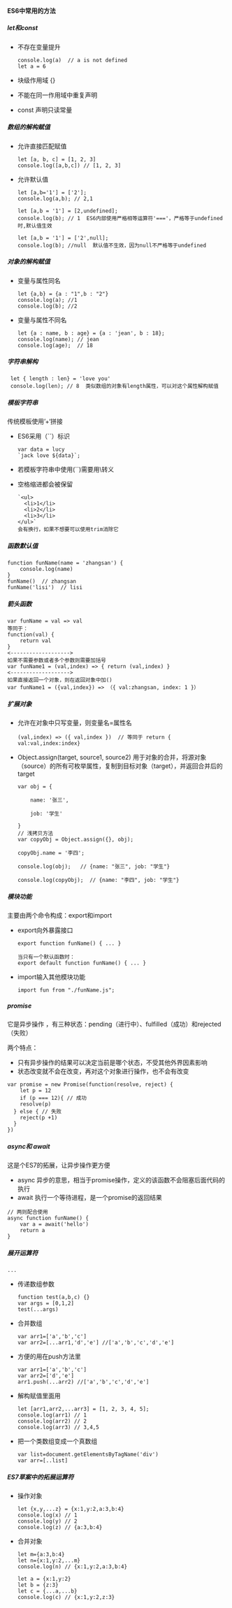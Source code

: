 #### ES6中常用的方法

##### let和const

* 不存在变量提升

  ```
  console.log(a)  // a is not defined
  let a = 6
  ```

* 块级作用域   {}

* 不能在同一作用域中重复声明

* const   声明只读常量



##### 数组的解构赋值

* 允许直接匹配赋值

  ```
  let [a, b, c] = [1, 2, 3]
  console.log([a,b,c]) // [1, 2, 3]
  ```

* 允许默认值

  ```
  let [a,b='1'] = ['2']; 
  console.log(a,b); // 2,1 
  
  let [a,b = '1'] = [2,undefined]; 
  console.log(b); // 1  ES6内部使用严格相等运算符'==='，严格等于undefined时,默认值生效
  
  let [a,b = '1'] = ['2',null]; 
  console.log(b); //null  默认值不生效，因为null不严格等于undefined
  ```

##### 对象的解构赋值

* 变量与属性同名

  ```
  let {a,b} = {a : "1",b : "2"}
  console.log(a); //1
  console.log(b); //2
  ```

* 变量与属性不同名

  ```
  let {a : name, b : age} = {a : 'jean', b : 18};
  console.log(name); // jean
  console.log(age);  // 18
  ```

##### 字符串解构

```
 let { length : len} = 'love you'
 console.log(len); // 8  类似数组的对象有length属性，可以对这个属性解构赋值
```



##### 模板字符串

传统模板使用’+‘拼接

* ES6采用（``）标识

  ```
  var data = lucy
  `jack love ${data}`;
  ```

* 若模板字符串中使用(``)需要用\转义

* 空格缩进都会被保留

  ```
  `<ul>
  	<li>1</li>
  	<li>2</li>
  	<li>3</li>
  </ul>`
  会有换行，如果不想要可以使用trim消除它
  ```

  

##### 函数默认值

```
function funName(name = 'zhangsan') {
    console.log(name)  
}
funName()  // zhangsan
funName('lisi')  // lisi
```



##### 箭头函数

```
var funName = val => val
等同于：
function(val) {
    return val
}
<------------------->
如果不需要参数或者多个参数则需要加括号
var funName1 = (val,index) => { return (val,index) }
<------------------->
如果直接返回一个对象，则在返回对象中加()
var funName1 = ({val,index}) => （{ val:zhangsan, index: 1 }）
```



##### 扩展对象

* 允许在对象中只写变量，则变量名=属性名

  ```
  (val,index) => ({ val,index })  // 等同于 return { val:val,index:index}
  ```

* Object.assign(target, source1, source2) 用于对象的合并，将源对象（source）的所有可枚举属性，复制到目标对象（target），并返回合并后的target

  ```
  var obj = {
  
      name: '张三',
  
      job: '学生'
  
  }
  // 浅拷贝方法
  var copyObj = Object.assign({}, obj);
  
  copyObj.name = '李四';
  
  console.log(obj);   // {name: "张三", job: "学生"}
  
  console.log(copyObj);  // {name: "李四", job: "学生"}
  
  ```



##### 模块功能

主要由两个命令构成：export和import

* export向外暴露接口

  ```
  export function funName() { ... }
  
  当只有一个默认函数时：
  export default function funName() { ... }
  ```

* import输入其他模块功能

  ```
  import fun from "./funName.js";
  ```



##### promise

它是异步操作	，有三种状态：pending（进行中）、fulfilled（成功）和rejected（失败）

两个特点：

* 只有异步操作的结果可以决定当前是哪个状态，不受其他外界因素影响
* 状态改变就不会在改变，再对这个对象进行操作，也不会有改变

```
var promise = new Promise(function(resolve, reject) {  
    let p = 12  
    if (p === 12){ // 成功
    resolve(p)
  } else { // 失败
    reject(p +1)
  }
})
```

##### async和 await

这是个ES7的拓展，让异步操作更方便

* async 异步的意思，相当于promise操作，定义的该函数不会阻塞后面代码的执行
* await 执行一个等待进程，是一个promise的返回结果

```
// 两则配合使用
async function funName() {
    var a = await('hello')
    return a
}
```



#####  展开运算符

`...`

* 传递数组参数

  ```
  function test(a,b,c) {}
  var args = [0,1,2]
  test(...args)
  ```

* 合并数组

  ```
  var arr1=['a','b','c']
  var arr2=[...arr1,'d','e'] //['a','b','c','d','e']
  ```

* 方便的用在push方法里

  ```
  var arr1=['a','b','c']
  var arr2=['d','e']
  arr1.push(...arr2) //['a','b','c','d','e']
  ```

* 解构赋值里面用

  ```
  let [arr1,arr2,...arr3] = [1, 2, 3, 4, 5];
  console.log(arr1) // 1
  console.log(arr2) // 2
  console.log(arr3) // 3,4,5
  ```

* 把一个类数组变成一个真数组

  ```
  var list=document.getElementsByTagName('div')
  var arr=[..list]
  ```



##### ES7草案中的拓展运算符

* 操作对象

  ```
  let {x,y,...z} = {x:1,y:2,a:3,b:4}
  console.log(x) // 1
  console.log(y) // 2
  console.log(z) // {a:3,b:4}
  ```

* 合并对象

  ```
  let m={a:3,b:4}
  let n={x:1,y:2,...m}
  console.log(n) // {x:1,y:2,a:3,b:4}
  
  let a = {x:1,y:2}
  let b = {z:3}
  let c = {...a,...b}
  console.log(c) // {x:1,y:2,z:3}
  ```

  

 

 